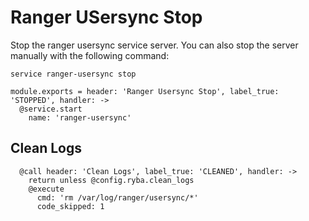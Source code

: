 # Ranger USersync Stop

Stop the ranger usersync service server. You can also stop the server
manually with the following command:

```
service ranger-usersync stop
```

    module.exports = header: 'Ranger Usersync Stop', label_true: 'STOPPED', handler: ->
      @service.start
        name: 'ranger-usersync'

## Clean Logs

      @call header: 'Clean Logs', label_true: 'CLEANED', handler: ->
        return unless @config.ryba.clean_logs
        @execute
          cmd: 'rm /var/log/ranger/usersync/*'
          code_skipped: 1
